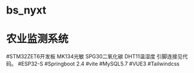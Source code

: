 # bs_nyxt
# 农业监测系统
#STM32ZET6开发板 MK134光敏 SPG30二氧化碳 DHT11温湿度 引脚连接见代码。
#ESP32-S
#Springboot 2.4
#vite
#MySQL5.7
#VUE3
#Tailwindcss
